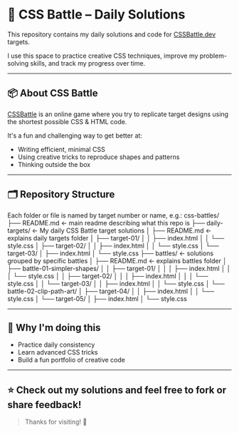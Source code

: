 # 🎨 CSS Battle – Daily Solutions

This repository contains my daily solutions and code for [CSSBattle.dev](https://cssbattle.dev) targets.

I use this space to practice creative CSS techniques, improve my problem-solving skills, and track my progress over time.

---

## 📦 **About CSS Battle**
[CSSBattle](https://cssbattle.dev) is an online game where you try to replicate target designs using the shortest possible CSS & HTML code.

It's a fun and challenging way to get better at:
- Writing efficient, minimal CSS
- Using creative tricks to reproduce shapes and patterns
- Thinking outside the box

---

## 🗂 **Repository Structure**
Each folder or file is named by target number or name, e.g.:
css-battles/
├── README.md                ← main readme describing what this repo is
├── daily-targets/           ← My daily CSS Battle target solutions
│   ├── README.md            ← explains daily targets folder
│   ├── target-01/
│   │   ├── index.html
│   │   └── style.css
│   ├── target-02/
│   │   ├── index.html
│   │   └── style.css
│   └── target-03/
│       ├── index.html
│       └── style.css
├── battles/                 ← solutions grouped by specific battles
│   ├── README.md            ← explains battles folder
│   ├── battle-01-simpler-shapes/
│   │   ├── target-01/
│   │   │   ├── index.html
│   │   │   └── style.css
│   │   ├── target-02/
│   │   │   ├── index.html
│   │   │   └── style.css
│   │   └── target-03/
│   │       ├── index.html
│   │       └── style.css
│   └── battle-02-clip-path-art/
│       ├── target-04/
│       │   ├── index.html
│       │   └── style.css
│       └── target-05/
│           ├── index.html
│           └── style.css

---

## 🌱 **Why I'm doing this**
- Practice daily consistency
- Learn advanced CSS tricks
- Build a fun portfolio of creative code

---

## ⭐ **Check out my solutions and feel free to fork or share feedback!**

> Thanks for visiting! 🚀
